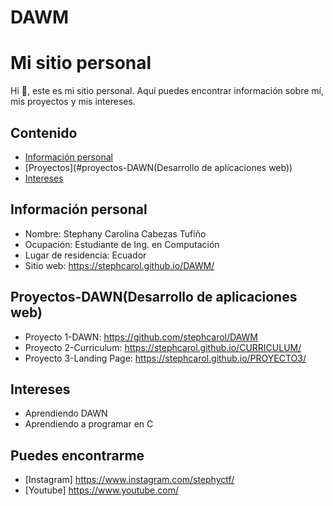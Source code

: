 # DAWM
# Mi sitio personal
Hi 🤗, este es mi sitio personal. Aquí puedes encontrar información sobre mí, mis
proyectos y mis intereses.
## Contenido
* [Información personal](#información-personal)
* [Proyectos](#proyectos-DAWN(Desarrollo de aplicaciones web))
* [Intereses](#intereses)
## Información personal
* Nombre: Stephany Carolina Cabezas Tufiño
* Ocupación: Estudiante de Ing. en Computación
* Lugar de residencia: Ecuador
* Sitio web: https://stephcarol.github.io/DAWM/ 
## Proyectos-DAWN(Desarrollo de aplicaciones web)
* Proyecto 1-DAWN: https://github.com/stephcarol/DAWM 
* Proyecto 2-Curriculum: https://stephcarol.github.io/CURRICULUM/
* Proyecto 3-Landing Page: https://stephcarol.github.io/PROYECTO3/
## Intereses
* Aprendiendo DAWN
* Aprendiendo a programar en C
## Puedes encontrarme 
* [Instagram] https://www.instagram.com/stephyctf/
* [Youtube] https://www.youtube.com/
